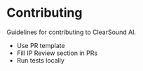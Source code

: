 # Contributing

Guidelines for contributing to ClearSound AI.
- Use PR template
- Fill IP Review section in PRs
- Run tests locally
